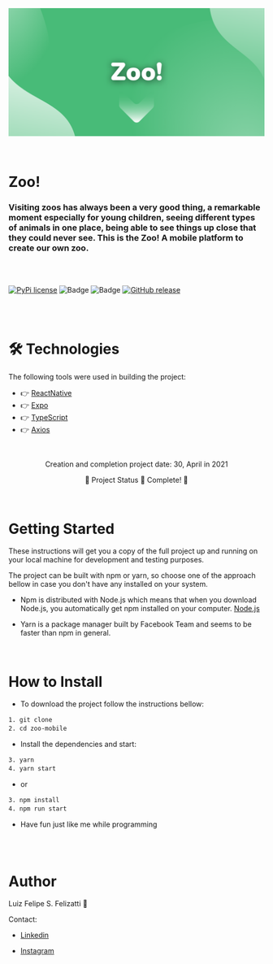 ![Banner](/assets/git/banner.png)

<br/>

# Zoo!

### Visiting zoos has always been a very good thing, a remarkable moment especially for young children, seeing different types of animals in one place, being able to see things up close that they could never see. This is the Zoo! A mobile platform to create our own zoo.

<br/>
<br/>

[![PyPi license](https://badgen.net/pypi/license/pip/)](https://pypi.com/project/pip/) ![Badge](https://img.shields.io/static/v1?label=MadeWith&message=TypeScript&color=OO7accstyle=for-the-badge&logo=ghost) ![Badge](https://img.shields.io/static/v1?label=Usage&message=ReactJS&color=007accstyle=for-the-badge&logo=ghost) [![GitHub release](https://img.shields.io/github/release/Naereen/StrapDown.js.svg)](https://GitHub.com/Naereen/StrapDown.js/releases/)

<br/>
<br/>

🛠 Technologies
=================
The following tools were used in building the project:

- 👉 [ReactNative](https://reactnative.dev/docs/getting-started)
- 👉 [Expo](https://expo.dev)
- 👉 [TypeScript](https://www.typescriptlang.org)
- 👉 [Axios](https://axios-http.com/docs/intro)

<br/>

<p align="center">
  Creation and completion project date: 30, April in 2021
</p>
<p align="center">
  🤖 Project Status 🚀 Complete! 🤖
</p>

<br/>

Getting Started
=================

These instructions will get you a copy of the full project up and running on your local machine for development and testing purposes.

The project can be built with npm or yarn, so choose one of the approach bellow in case you don't have any installed on your system.

- Npm is distributed with Node.js which means that when you download Node.js, you automatically get npm installed on your computer. [Node.js](https://nodejs.org/en/)

- Yarn is a package manager built by Facebook Team and seems to be faster than npm in general.

<br/>

How to Install
=================

- To download the project follow the instructions bellow:

```bash
1. git clone
2. cd zoo-mobile
```

- Install the dependencies and start:

```bash
3. yarn
4. yarn start
```
- or

```bash
3. npm install
4. npm run start
```

- Have fun just like me while programming

<br/>

<br/>

Author
=================

Luiz Felipe S. Felizatti 🎯 

Contact:

- [Linkedin](https://www.linkedin.com/in/luiz-felipe-siqueira-felizatti-00783a1ab/)

- [Instagram](https://www.instagram.com/luiz_2fs/)
